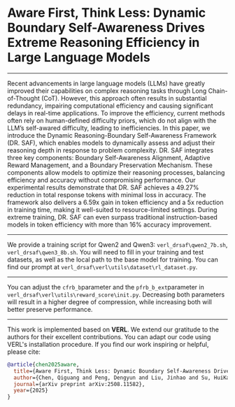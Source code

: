 # Aware First, Think Less: Dynamic Boundary Self-Awareness Drives Extreme Reasoning Efficiency in Large Language Models

---

Recent advancements in large language models (LLMs) have greatly improved their capabilities on complex reasoning tasks through Long Chain-of-Thought (CoT). However, this approach often results in substantial redundancy, impairing computational efficiency and causing significant delays in real-time applications. To improve the efficiency, current methods often rely on human-defined difficulty priors, which do not align with the LLM’s self-awared difficulty, leading to inefficiencies. In this paper, we introduce the Dynamic Reasoning-Boundary Self-Awareness Framework (DR. SAF), which enables models to dynamically assess and adjust their reasoning depth in response to problem complexity. DR. SAF integrates three key components: Boundary Self-Awareness Alignment, Adaptive Reward Management, and a Boundary Preservation Mechanism. These components allow models to optimize their reasoning processes, balancing efficiency and accuracy without compromising performance. Our experimental results demonstrate that DR. SAF achieves a 49.27% reduction in total response tokens with minimal loss in accuracy. The framework also delivers a 6.59x gain in token efficiency and a 5x reduction in training time, making it well-suited to resource-limited settings. During extreme training, DR. SAF can even surpass traditional instruction-based models in token efficiency with more than 16% accuracy improvement.

---

We provide a training script for Qwen2 and Qwen3: `verl_drsaf\qwen2_7b.sh`, `verl_drsaf\qwen3_8b.sh`. You will need to fill in your training and test datasets, as well as the local path to the base model for training. You can find our prompt at `verl_drsaf\verl\utils\dataset\rl_dataset.py`.

---

You can adjust the `cfrb_b`parameter and the `pfrb_b_ext`parameter in `verl_drsaf\verl\utils\reward_score\init.py`. Decreasing both parameters will result in a higher degree of compression, while increasing both will better preserve performance.

---

This work is implemented based on **VERL**. We extend our gratitude to the authors for their excellent contributions. You can adapt our code using VERL's installation procedure. If you find our work inspiring or helpful, please cite:

```bibtex
@article{chen2025aware,
  title={Aware First, Think Less: Dynamic Boundary Self-Awareness Drives Extreme Reasoning Efficiency in Large Language Models},
  author={Chen, Qiguang and Peng, Dengyun and Liu, Jinhao and Su, HuiKang and Guan, Jiannan and Qin, Libo and Che, Wanxiang},
  journal={arXiv preprint arXiv:2508.11582},
  year={2025}
}
```